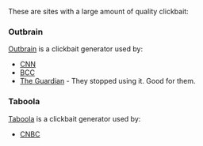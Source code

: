 These are sites with a large amount of quality clickbait:

### Outbrain
[Outbrain](https://www.outbrain.com/) is a clickbait generator used by:

   - [CNN](https://cnn.com)
   - [BCC](https://www.bbc.com/)
   - [The Guardian](https://www.theguardian.com/) - They stopped using it. Good for them.

### Taboola
[Taboola](https://www.taboola.com/) is a clickbait generator used by:
  - [CNBC](https://www.cnbc.com)
